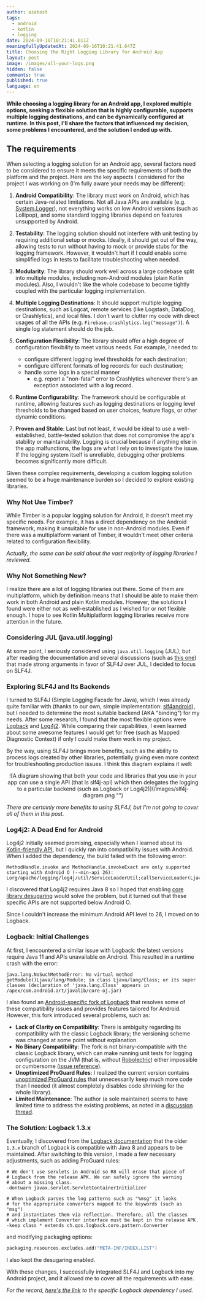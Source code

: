 ```yaml
---
author: azabost
tags:
  - android
  - kotlin
  - logging
date: 2024-09-16T10:21:41.011Z
meaningfullyUpdatedAt: 2024-09-16T10:21:41.647Z
title: Choosing the Right Logging Library for Android App
layout: post
image: /images/all-your-logs.png
hidden: false
comments: true
published: true
language: en
---
```

**While choosing a logging library for an Android app, I explored multiple options, seeking a flexible solution that is highly configurable, supports multiple logging destinations, and can be dynamically configured at runtime. In this post, I'll share the factors that influenced my decision, some problems I encountered, and the solution I ended up with.**

## The requirements

When selecting a logging solution for an Android app, several factors need to be considered to ensure it meets the specific requirements of both the platform and the project. Here are the key aspects I considered for the project I was working on (I'm fully aware your needs may be different):

1. **Android Compatibility**: The library must work on Android, which has certain Java-related limitations. Not all Java APIs are available (e.g. [System.Logger](https://docs.oracle.com/en/java/javase/17/docs/api/java.base/java/lang/System.Logger.html)), not everything works on low Android versions (such as Lollipop), and some standard logging libraries depend on features unsupported by Android.

2. **Testability**: The logging solution should not interfere with unit testing by requiring additional setup or mocks. Ideally, it should get out of the way, allowing tests to run without having to mock or provide stubs for the logging framework. However, it wouldn't hurt if I could enable some simplified logs in tests to facilitate troubleshooting when needed.

3. **Modularity**: The library should work well across a large codebase split into multiple modules, including non-Android modules (plain Kotlin modules). Also, I wouldn't like the whole codebase to become tightly coupled with the particular logging implementation.

4. **Multiple Logging Destinations**: It should support multiple logging destinations, such as Logcat, remote services (like Logstash, DataDog, or Crashlytics), and local files. I don't want to clutter my code with direct usages of all the APIs (e.g. `Firebase.crashlytics.log("message")`). A single log statement should do the job.

5. **Configuration Flexibility**: The library should offer a high degree of configuration flexibility to meet various needs. For example, I needed to:

    * configure different logging level thresholds for each destination;
    * configure different formats of log records for each destination;
    * handle some logs in a special manner
        * e.g. report a "non-fatal" error to Crashlytics whenever there's an exception associated with a log record.

6. **Runtime Configurability**: The framework should be configurable at runtime, allowing features such as logging destinations or logging level thresholds to be changed based on user choices, feature flags, or other dynamic conditions.

7. **Proven and Stable**: Last but not least, it would be ideal to use a well-established, battle-tested solution that does not compromise the app's stability or maintainability. Logging is crucial because if anything else in the app malfunctions, the logs are what I rely on to investigate the issue. If the logging system itself is unreliable, debugging other problems becomes significantly more difficult.

Given these complex requirements, developing a custom logging solution seemed to be a huge maintenance burden so I decided to explore existing libraries.

### Why Not Use Timber?

While Timber is a popular logging solution for Android, it doesn't meet my specific needs. For example, it has a direct dependency on the Android framework, making it unsuitable for use in non-Android modules. Even if there was a multiplatform variant of Timber, it wouldn't meet other criteria related to configuration flexibility.

_Actually, the same can be said about the vast majority of logging libraries I reviewed._

### Why Not Something New?

I realize there are a lot of logging libraries out there. Some of them are multiplatform, which by definition means that I should be able to make them work in both Android and plain Kotlin modules. However, the solutions I found were either not as well-established as I wished for or not flexible enough. I hope to see Kotlin Multiplatform logging libraries receive more attention in the future.

### Considering JUL (java.util.logging)

At some point, I seriously considered using `java.util.logging` (JUL), but after reading the documentation and several discussions (such as [this one](https://stackoverflow.com/questions/11359187/why-not-use-java-util-logging)) that made strong arguments in favor of SLF4J over JUL, I decided to focus on SLF4J.

### Exploring SLF4J and Its Backends

I turned to SLF4J (Simple Logging Facade for Java), which I was already quite familiar with (thanks to our own, simple implementation: [slf4android](https://github.com/bright/slf4android)), but I needed to determine the most suitable backend (AKA "binding") for my needs. After some research, I found that the most flexible options were [Logback](https://logback.qos.ch/index.html) and [Log4j2](https://logging.apache.org/log4j/2.12.x/). While comparing their capabilities, I even learned about some awesome features I would get for free (such as Mapped Diagnostic Context) if only I could make them work in my project.

By the way, using SLF4J brings more benefits, such as the ability to process logs created by other libraries, potentially giving even more context for troubleshooting production issues. I think this diagram explains it well:

<center><div className="image">![A diagram showing that both your code and libraries that you use in your app can use a single API (that is slf4j-api) which then delegates the logging to a particular backend (such as Logback or Log4j2)](/images/slf4j-diagram.png "")</div></center>

_There are certainly more benefits to using SLF4J, but I'm not going to cover all of them in this post._

### Log4j2: A Dead End for Android

Log4j2 initially seemed promising, especially when I learned about its [Kotlin-friendly API](https://logging.apache.org/log4j/kotlin/index.html), but I quickly ran into compatibility issues with Android. When I added the dependency, the build failed with the following error:

```
MethodHandle.invoke and MethodHandle.invokeExact are only supported starting with Android O (--min-api 26): Lorg/apache/logging/log4j/util/ServiceLoaderUtil;callServiceLoader(Ljava/lang/invoke/MethodHandles$Lookup;Ljava/lang/Class;Ljava/lang/ClassLoader;Z)Ljava/lang/Iterable;
```

I discovered that Log4j2 requires Java 8 so I hoped that enabling [core library desugaring](https://developer.android.com/studio/write/java8-support) would solve the problem, but it turned out that these specific APIs are not supported below Android O.

Since I couldn't increase the minimum Android API level to 26, I moved on to Logback.

### Logback: Initial Challenges

At first, I encountered a similar issue with Logback: the latest versions require Java 11 and APIs unavailable on Android. This resulted in a runtime crash with the error:

```
java.lang.NoSuchMethodError: No virtual method getModule()Ljava/lang/Module; in class Ljava/lang/Class; or its super classes (declaration of 'java.lang.Class' appears in /apex/com.android.art/javalib/core-oj.jar)
```

I also found an [Android-specific fork of Logback](https://github.com/tony19/logback-android) that resolves some of these compatibility issues and provides features tailored for Android. However, this fork introduced several problems, such as:

* **Lack of Clarity on Compatibility**: There is ambiguity regarding its compatibility with the classic Logback library; the versioning scheme was changed at some point without explanation.
* **No Binary Compatibility**: The fork is not binary-compatible with the classic Logback library, which can make running unit tests for logging configuration on the JVM (that is, without [Robolectric](https://robolectric.org/)) either impossible or cumbersome ([issue reference](https://github.com/tony19/logback-android/issues/365)).
* **Unoptimized ProGuard Rules**: I realized the current version contains [unoptimized ProGuard rules](https://github.com/tony19/logback-android/blob/d6ed2017fb87e30e8b32d794523ac29c24123c87/logback-android/consumer-rules.pro) that unnecessarily keep much more code than I needed (it almost completely disables code shrinking for the whole library).
* **Limited Maintenance**: The author (a sole maintainer) seems to have limited time to address the existing problems, as noted in a [discussion thread](https://github.com/tony19/logback-android/discussions/329).

### The Solution: Logback 1.3.x

Eventually, I discovered from the [Logback documentation](https://logback.qos.ch/dependencies.html) that the older `1.3.x` branch of Logback is compatible with Java 8 and appears to be maintained. After switching to this version, I made a few necessary adjustments, such as adding ProGuard rules:

```proguard
# We don't use servlets in Android so R8 will erase that piece of
# Logback from the release APK. We can safely ignore the warning
# about a missing class.
-dontwarn javax.servlet.ServletContainerInitializer

# When Logback parses the log patterns such as "%msg" it looks
# for the appropriate converters mapped to the keywords (such as "msg")
# and instantiates them via reflection. Therefore, all the classes
# which implement Converter interface must be kept in the release APK.
-keep class * extends ch.qos.logback.core.pattern.Converter
```

and modifying packaging options:

```kotlin
packaging.resources.excludes.add("META-INF/INDEX.LIST")
```

I also kept the desugaring enabled.

With these changes, I successfully integrated SLF4J and Logback into my Android project, and it allowed me to cover all the requirements with ease.

_For the record, [here's the link](https://mvnrepository.com/artifact/ch.qos.logback/logback-classic/1.3.14) to the specific Logback dependency I used._